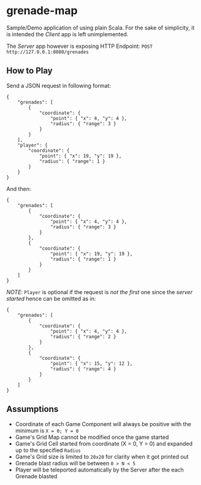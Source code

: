 # grenade-map
Sample/Demo application of using plain Scala. For the sake of simplicity, it is intended the *Client* 
app is left unimplemented.

The *Server* app however is exposing HTTP Endpoint: `POST http://127.0.0.1:8080/grenades` 

## How to Play
Send a JSON request in following format:
```
{
    "grenades": [
        { 
            "coordinate": {
                "point": { "x": 4, "y": 4 },
                "radius": { "range": 3 }
            }
        }
    ],
    "player": {
        "coordinate": {
            "point": { "x": 19, "y": 19 },
            "radius": { "range": 1 }
        }   
    }
}
```

And then:
```
{
    "grenades": [
        { 
            "coordinate": {
                "point": { "x": 4, "y": 4 },
                "radius": { "range": 3 }
            }
        },
        {
            "coordinate": {
                "point": { "x": 19, "y": 19 },
                "radius": { "range": 1 }
            }
        }
    ]
}
```

*NOTE*: `Player` is optional if the request is *_not the first_* one since the *server started* hence can 
be omitted as in:  
```
{
    "grenades": [
        { 
            "coordinate": {
                "point": { "x": 4, "y": 4 },
                "radius": { "range": 2 }
            }
        },
        { 
            "coordinate": {
                "point": { "x": 15, "y": 12 },
                "radius": { "range": 4 }
            }
        }
    ]
}
```

## Assumptions
* Coordinate of each Game Component will always be positive with the minimum is `X = 0; Y = 0`
* Game's Grid Map cannot be modified once the game started
* Game's Grid Cell started from coordinate (X = 0, Y = 0) and expanded up to the specified `Radius`
* Game's Grid size is limited to `20x20` for clarity when it got printed out
* Grenade blast radius will be between `0 > N < 5`
* Player will be teleported automatically by the Server after the each Grenade blasted 